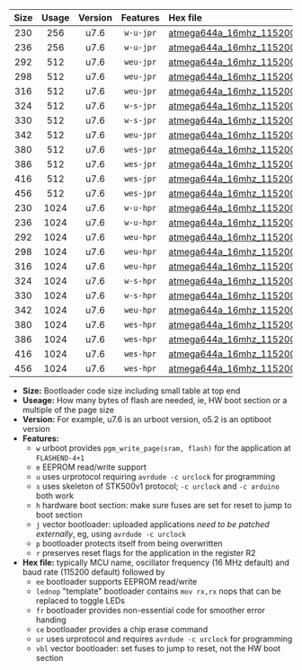 |Size|Usage|Version|Features|Hex file|
|:-:|:-:|:-:|:-:|:--|
|230|256|u7.6|`w-u-jpr`|[atmega644a_16mhz_115200bps_ur_vbl.hex](https://raw.githubusercontent.com/stefanrueger/urboot/main/atmega644a_16mhz_115200bps_ur_vbl.hex)|
|236|256|u7.6|`w-u-jpr`|[atmega644a_16mhz_115200bps_lednop_ur_vbl.hex](https://raw.githubusercontent.com/stefanrueger/urboot/main/atmega644a_16mhz_115200bps_lednop_ur_vbl.hex)|
|292|512|u7.6|`weu-jpr`|[atmega644a_16mhz_115200bps_ee_ur_vbl.hex](https://raw.githubusercontent.com/stefanrueger/urboot/main/atmega644a_16mhz_115200bps_ee_ur_vbl.hex)|
|298|512|u7.6|`weu-jpr`|[atmega644a_16mhz_115200bps_ee_lednop_ur_vbl.hex](https://raw.githubusercontent.com/stefanrueger/urboot/main/atmega644a_16mhz_115200bps_ee_lednop_ur_vbl.hex)|
|316|512|u7.6|`weu-jpr`|[atmega644a_16mhz_115200bps_ee_lednop_fr_ur_vbl.hex](https://raw.githubusercontent.com/stefanrueger/urboot/main/atmega644a_16mhz_115200bps_ee_lednop_fr_ur_vbl.hex)|
|324|512|u7.6|`w-s-jpr`|[atmega644a_16mhz_115200bps_vbl.hex](https://raw.githubusercontent.com/stefanrueger/urboot/main/atmega644a_16mhz_115200bps_vbl.hex)|
|330|512|u7.6|`w-s-jpr`|[atmega644a_16mhz_115200bps_lednop_vbl.hex](https://raw.githubusercontent.com/stefanrueger/urboot/main/atmega644a_16mhz_115200bps_lednop_vbl.hex)|
|342|512|u7.6|`weu-jpr`|[atmega644a_16mhz_115200bps_ee_lednop_fr_ce_ur_vbl.hex](https://raw.githubusercontent.com/stefanrueger/urboot/main/atmega644a_16mhz_115200bps_ee_lednop_fr_ce_ur_vbl.hex)|
|380|512|u7.6|`wes-jpr`|[atmega644a_16mhz_115200bps_ee_vbl.hex](https://raw.githubusercontent.com/stefanrueger/urboot/main/atmega644a_16mhz_115200bps_ee_vbl.hex)|
|386|512|u7.6|`wes-jpr`|[atmega644a_16mhz_115200bps_ee_lednop_vbl.hex](https://raw.githubusercontent.com/stefanrueger/urboot/main/atmega644a_16mhz_115200bps_ee_lednop_vbl.hex)|
|416|512|u7.6|`wes-jpr`|[atmega644a_16mhz_115200bps_ee_lednop_fr_vbl.hex](https://raw.githubusercontent.com/stefanrueger/urboot/main/atmega644a_16mhz_115200bps_ee_lednop_fr_vbl.hex)|
|456|512|u7.6|`wes-jpr`|[atmega644a_16mhz_115200bps_ee_lednop_fr_ce_vbl.hex](https://raw.githubusercontent.com/stefanrueger/urboot/main/atmega644a_16mhz_115200bps_ee_lednop_fr_ce_vbl.hex)|
|230|1024|u7.6|`w-u-hpr`|[atmega644a_16mhz_115200bps_ur.hex](https://raw.githubusercontent.com/stefanrueger/urboot/main/atmega644a_16mhz_115200bps_ur.hex)|
|236|1024|u7.6|`w-u-hpr`|[atmega644a_16mhz_115200bps_lednop_ur.hex](https://raw.githubusercontent.com/stefanrueger/urboot/main/atmega644a_16mhz_115200bps_lednop_ur.hex)|
|292|1024|u7.6|`weu-hpr`|[atmega644a_16mhz_115200bps_ee_ur.hex](https://raw.githubusercontent.com/stefanrueger/urboot/main/atmega644a_16mhz_115200bps_ee_ur.hex)|
|298|1024|u7.6|`weu-hpr`|[atmega644a_16mhz_115200bps_ee_lednop_ur.hex](https://raw.githubusercontent.com/stefanrueger/urboot/main/atmega644a_16mhz_115200bps_ee_lednop_ur.hex)|
|316|1024|u7.6|`weu-hpr`|[atmega644a_16mhz_115200bps_ee_lednop_fr_ur.hex](https://raw.githubusercontent.com/stefanrueger/urboot/main/atmega644a_16mhz_115200bps_ee_lednop_fr_ur.hex)|
|324|1024|u7.6|`w-s-hpr`|[atmega644a_16mhz_115200bps.hex](https://raw.githubusercontent.com/stefanrueger/urboot/main/atmega644a_16mhz_115200bps.hex)|
|330|1024|u7.6|`w-s-hpr`|[atmega644a_16mhz_115200bps_lednop.hex](https://raw.githubusercontent.com/stefanrueger/urboot/main/atmega644a_16mhz_115200bps_lednop.hex)|
|342|1024|u7.6|`weu-hpr`|[atmega644a_16mhz_115200bps_ee_lednop_fr_ce_ur.hex](https://raw.githubusercontent.com/stefanrueger/urboot/main/atmega644a_16mhz_115200bps_ee_lednop_fr_ce_ur.hex)|
|380|1024|u7.6|`wes-hpr`|[atmega644a_16mhz_115200bps_ee.hex](https://raw.githubusercontent.com/stefanrueger/urboot/main/atmega644a_16mhz_115200bps_ee.hex)|
|386|1024|u7.6|`wes-hpr`|[atmega644a_16mhz_115200bps_ee_lednop.hex](https://raw.githubusercontent.com/stefanrueger/urboot/main/atmega644a_16mhz_115200bps_ee_lednop.hex)|
|416|1024|u7.6|`wes-hpr`|[atmega644a_16mhz_115200bps_ee_lednop_fr.hex](https://raw.githubusercontent.com/stefanrueger/urboot/main/atmega644a_16mhz_115200bps_ee_lednop_fr.hex)|
|456|1024|u7.6|`wes-hpr`|[atmega644a_16mhz_115200bps_ee_lednop_fr_ce.hex](https://raw.githubusercontent.com/stefanrueger/urboot/main/atmega644a_16mhz_115200bps_ee_lednop_fr_ce.hex)|

- **Size:** Bootloader code size including small table at top end
- **Useage:** How many bytes of flash are needed, ie, HW boot section or a multiple of the page size
- **Version:** For example, u7.6 is an urboot version, o5.2 is an optiboot version
- **Features:**
  + `w` urboot provides `pgm_write_page(sram, flash)` for the application at `FLASHEND-4+1`
  + `e` EEPROM read/write support
  + `u` uses urprotocol requiring `avrdude -c urclock` for programming
  + `s` uses skeleton of STK500v1 protocol; `-c urclock` and `-c arduino` both work
  + `h` hardware boot section: make sure fuses are set for reset to jump to boot section
  + `j` vector bootloader: uploaded applications *need to be patched externally*, eg, using `avrdude -c urclock`
  + `p` bootloader protects itself from being overwritten
  + `r` preserves reset flags for the application in the register R2
- **Hex file:** typically MCU name, oscillator frequency (16 MHz default) and baud rate (115200 default) followed by
  + `ee` bootloader supports EEPROM read/write
  + `lednop` "template" bootloader contains `mov rx,rx` nops that can be replaced to toggle LEDs
  + `fr` bootloader provides non-essential code for smoother error handing
  + `ce` bootloader provides a chip erase command
  + `ur` uses urprotocol and requires `avrdude -c urclock` for programming
  + `vbl` vector bootloader: set fuses to jump to reset, not the HW boot section
